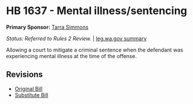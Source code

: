 # HB 1637 - Mental illness/sentencing
**Primary Sponsor:** [Tarra Simmons](/person/leg/tarra.simmons.md)

*Status: Referred to Rules 2 Review.* | [leg.wa.gov summary](https://app.leg.wa.gov/billsummary?BillNumber=1637&Year=2021)

Allowing a court to mitigate a criminal sentence when the defendant was experiencing mental illness at the time of the offense.

## Revisions
* [Original Bill](1/)
* [Substitute Bill](S/)
